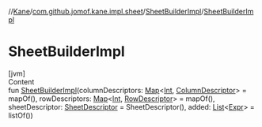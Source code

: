 //[Kane](../../index.md)/[com.github.jomof.kane.impl.sheet](../index.md)/[SheetBuilderImpl](index.md)/[SheetBuilderImpl](-sheet-builder-impl.md)



# SheetBuilderImpl  
[jvm]  
Content  
fun [SheetBuilderImpl](-sheet-builder-impl.md)(columnDescriptors: [Map](https://kotlinlang.org/api/latest/jvm/stdlib/kotlin.collections/-map/index.html)<[Int](https://kotlinlang.org/api/latest/jvm/stdlib/kotlin/-int/index.html), [ColumnDescriptor](../-column-descriptor/index.md)> = mapOf(), rowDescriptors: [Map](https://kotlinlang.org/api/latest/jvm/stdlib/kotlin.collections/-map/index.html)<[Int](https://kotlinlang.org/api/latest/jvm/stdlib/kotlin/-int/index.html), [RowDescriptor](../-row-descriptor/index.md)> = mapOf(), sheetDescriptor: [SheetDescriptor](../-sheet-descriptor/index.md) = SheetDescriptor(), added: [List](https://kotlinlang.org/api/latest/jvm/stdlib/kotlin.collections/-list/index.html)<[Expr](../../com.github.jomof.kane/-expr/index.md)> = listOf())  



